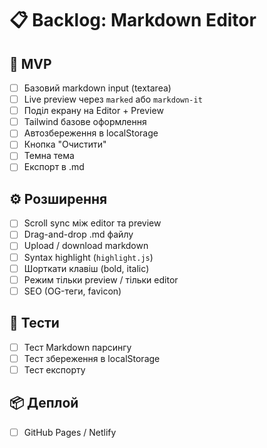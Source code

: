 # 📋 Backlog: Markdown Editor

## 🚀 MVP

- [ ] Базовий markdown input (textarea)
- [ ] Live preview через `marked` або `markdown-it`
- [ ] Поділ екрану на Editor + Preview
- [ ] Tailwind базове оформлення
- [ ] Автозбереження в localStorage
- [ ] Кнопка "Очистити"
- [ ] Темна тема
- [ ] Експорт в .md

## ⚙️ Розширення

- [ ] Scroll sync між editor та preview
- [ ] Drag-and-drop .md файлу
- [ ] Upload / download markdown
- [ ] Syntax highlight (`highlight.js`)
- [ ] Шорткати клавіш (bold, italic)
- [ ] Режим тільки preview / тільки editor
- [ ] SEO (OG-теги, favicon)

## 🧪 Тести

- [ ] Тест Markdown парсингу
- [ ] Тест збереження в localStorage
- [ ] Тест експорту

## 📦 Деплой

- [ ] GitHub Pages / Netlify